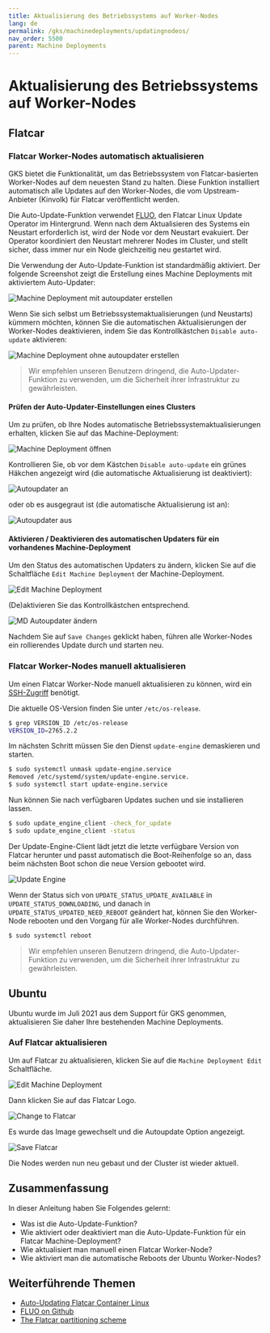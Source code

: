 ```yaml
---
title: Aktualisierung des Betriebssystems auf Worker-Nodes
lang: de
permalink: /gks/machinedeployments/updatingnodeos/
nav_order: 5500
parent: Machine Deployments
---
```

<!-- LTeX:  language=de-DE -->

# Aktualisierung des Betriebssystems auf Worker-Nodes

## Flatcar

### Flatcar Worker-Nodes automatisch aktualisieren

GKS bietet die Funktionalität, um das Betriebssystem von Flatcar-basierten Worker-Nodes auf dem neuesten Stand zu halten.
Diese Funktion installiert automatisch alle Updates auf den Worker-Nodes, die vom Upstream-Anbieter (Kinvolk) für Flatcar veröffentlicht werden.

Die Auto-Update-Funktion verwendet [FLUO](https://github.com/kinvolk/flatcar-linux-update-operator), den Flatcar Linux Update Operator im Hintergrund.
Wenn nach dem Aktualisieren des Systems ein Neustart erforderlich ist, wird der Node vor dem Neustart evakuiert. Der Operator koordiniert den Neustart
mehrerer Nodes im Cluster, und stellt sicher, dass immer nur ein Node gleichzeitig neu gestartet wird.

Die Verwendung der Auto-Update-Funktion ist standardmäßig aktiviert. Der folgende Screenshot zeigt die Erstellung eines Machine Deployments mit aktiviertem Auto-Updater:

![Machine Deployment mit autoupdater erstellen](autoupdate_flatcar.png)

Wenn Sie sich selbst um Betriebssystemaktualisierungen (und Neustarts) kümmern möchten, können Sie die automatischen Aktualisierungen der Worker-Nodes deaktivieren, indem Sie das Kontrollkästchen `Disable auto-update` aktivieren:

![Machine Deployment ohne autoupdater erstellen](autoupdate_flatcar_disable.png)

> Wir empfehlen unseren Benutzern dringend, die Auto-Updater-Funktion zu verwenden, um die Sicherheit ihrer Infrastruktur zu gewährleisten.

#### Prüfen der Auto-Updater-Einstellungen eines Clusters

Um zu prüfen, ob Ihre Nodes automatische Betriebssystemaktualisierungen erhalten, klicken Sie auf das Machine-Deployment:

![Machine Deployment öffnen](autoupdate_open_md.png)

Kontrollieren Sie, ob vor dem Kästchen `Disable auto-update` ein grünes Häkchen angezeigt wird (die automatische Aktualisierung ist deaktiviert):

![Autoupdater an](autoupdate_enabled.png)

oder ob es ausgegraut ist (die automatische Aktualisierung ist an):

![Autoupdater aus](autoupdate_disabled.png)

#### Aktivieren / Deaktivieren des automatischen Updaters für ein vorhandenes Machine-Deployment

Um den Status des automatischen Updaters zu ändern, klicken Sie auf die Schaltfläche `Edit Machine Deployment` der Machine-Deployment.

![Edit Machine Deployment](autoupdate_edit_md.png)

(De)aktivieren Sie das Kontrollkästchen entsprechend.

![MD Autoupdater ändern](autoupdate_flatcar_modify.png)

Nachdem Sie auf `Save Changes` geklickt haben, führen alle Worker-Nodes ein rollierendes Update durch und starten neu.

### Flatcar Worker-Nodes manuell aktualisieren

Um einen Flatcar Worker-Node manuell aktualisieren zu können, wird ein [SSH-Zugriff](/gks/machinedeployments/add_ssh_key/) benötigt.

Die aktuelle OS-Version finden Sie unter `/etc/os-release`.

```bash
$ grep VERSION_ID /etc/os-release
VERSION_ID=2765.2.2
```

Im nächsten Schritt müssen Sie den Dienst `update-engine` demaskieren und starten.

```bash
$ sudo systemctl unmask update-engine.service
Removed /etc/systemd/system/update-engine.service.
$ sudo systemctl start update-engine.service
```

Nun können Sie nach verfügbaren Updates suchen und sie installieren lassen.

```bash
$ sudo update_engine_client -check_for_update
$ sudo update_engine_client -status
```

Der Update-Engine-Client lädt jetzt die letzte verfügbare Version von Flatcar herunter und passt
automatisch die Boot-Reihenfolge so an, dass beim nächsten Boot schon die neue Version gebootet wird.

![Update Engine](fc_update_engine.gif)

Wenn der Status sich von `UPDATE_STATUS_UPDATE_AVAILABLE` in `UPDATE_STATUS_DOWNLOADING`,
und danach in `UPDATE_STATUS_UPDATED_NEED_REBOOT` geändert hat, können Sie den Worker-Node rebooten
und den Vorgang für alle Worker-Nodes durchführen.

````bash
$ sudo systemctl reboot
````

> Wir empfehlen unseren Benutzern dringend, die Auto-Updater-Funktion zu verwenden, um die Sicherheit ihrer Infrastruktur zu gewährleisten.

## Ubuntu

Ubuntu wurde im Juli 2021 aus dem Support für GKS genommen, aktualisieren Sie daher Ihre bestehenden Machine Deployments.

### Auf Flatcar aktualisieren

Um auf Flatcar zu aktualisieren, klicken Sie auf die `Machine Deployment Edit` Schaltfläche.

![Edit Machine Deployment](update_to_flatcar_edit.png)

Dann klicken Sie auf das Flatcar Logo.

![Change to Flatcar](update_to_flatcar.png)

Es wurde das Image gewechselt und die Autoupdate Option angezeigt.

![Save Flatcar](update_to_flatcar_save.png)

Die Nodes werden nun neu gebaut und der Cluster ist wieder aktuell.

## Zusammenfassung

In dieser Anleitung haben Sie Folgendes gelernt:

* Was ist die Auto-Update-Funktion?
* Wie aktiviert oder deaktiviert man die Auto-Update-Funktion für ein Flatcar Machine-Deployment?
* Wie aktualisiert man manuell einen Flatcar Worker-Node?
* Wie aktiviert man die automatische Reboots der Ubuntu Worker-Nodes?

## Weiterführende Themen

* [Auto-Updating Flatcar Container Linux](https://kinvolk.io/docs/lokomotive/git-main/how-to-guides/auto-update-flatcar/)
* [FLUO on Github](https://github.com/kinvolk/flatcar-linux-update-operator)
* [The Flatcar partitioning scheme](https://kinvolk.io/docs/flatcar-container-linux/latest/reference/developer-guides/sdk-disk-partitions/)

